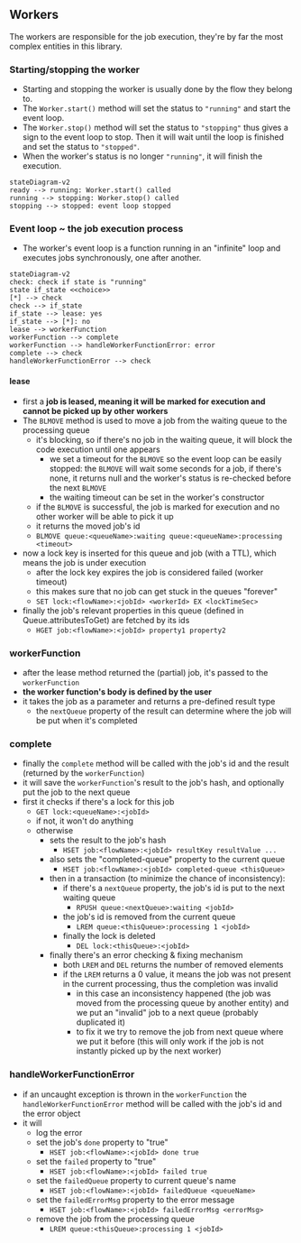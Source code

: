 ## Workers

The workers are responsible for the job execution, they're by far the most complex entities in this library.

### Starting/stopping the worker

- Starting and stopping the worker is usually done by the flow they belong to.
- The `Worker.start()` method will set the status to `"running"` and start the event loop.
- The `Worker.stop()` method will set the status to `"stopping"` thus gives a sign to the event loop to stop. Then it will wait until the loop is finished and set the status to `"stopped"`.
- When the worker's status is no longer `"running"`, it will finish the execution.

```mermaid
stateDiagram-v2
ready --> running: Worker.start() called
running --> stopping: Worker.stop() called
stopping --> stopped: event loop stopped
```

### Event loop ~ the job execution process

- The worker's event loop is a function running in an "infinite" loop and executes jobs synchronously, one after another.

```mermaid
stateDiagram-v2
check: check if state is "running"
state if_state <<choice>>
[*] --> check
check --> if_state
if_state --> lease: yes
if_state --> [*]: no
lease --> workerFunction
workerFunction --> complete
workerFunction --> handleWorkerFunctionError: error
complete --> check
handleWorkerFunctionError --> check
```

#### lease

- first a **job is leased, meaning it will be marked for execution and cannot be picked up by other workers**
- The `BLMOVE` method is used to move a job from the waiting queue to the processing queue
  - it's blocking, so if there's no job in the waiting queue, it will block the code execution until one appears
    - we set a timeout for the `BLMOVE` so the event loop can be easily stopped: the `BLMOVE` will wait some seconds for a job, if there's none, it returns null and the worker's status is re-checked before the next `BLMOVE`
    - the waiting timeout can be set in the worker's constructor
  - if the `BLMOVE` is successful, the job is marked for execution and no other worker will be able to pick it up
  - it returns the moved job's id
  - `BLMOVE queue:<queueName>:waiting queue:<queueName>:processing <timeout>`
- now a lock key is inserted for this queue and job (with a TTL), which means the job is under execution
  - after the lock key expires the job is considered failed (worker timeout)
  - this makes sure that no job can get stuck in the queues "forever"
  - `SET lock:<flowName>:<jobId> <workerId> EX <lockTimeSec>`
- finally the job's relevant properties in this queue (defined in Queue.attributesToGet) are fetched by its ids
  - `HGET job:<flowName>:<jobId> property1 property2`

### workerFunction

- after the lease method returned the (partial) job, it's passed to the `workerFunction`
- **the worker function's body is defined by the user**
- it takes the job as a parameter and returns a pre-defined result type
  - the `nextQueue` property of the result can determine where the job will be put when it's completed

### complete

- finally the `complete` method will be called with the job's id and the result (returned by the `workerFunction`)
- it will save the `workerFunction`'s result to the job's hash, and optionally put the job to the next queue
- first it checks if there's a lock for this job
  - `GET lock:<queueName>:<jobId>`
  - if not, it won't do anything
  - otherwise
    - sets the result to the job's hash
      - `HSET job:<flowName>:<jobId> resultKey resultValue ...`
    - also sets the "completed-queue" property to the current queue
      - `HSET job:<flowName>:<jobId> completed-queue <thisQueue>`
    - then in a transaction (to minimize the chance of inconsistency):
      - if there's a `nextQueue` property, the job's id is put to the next waiting queue
        - `RPUSH queue:<nextQueue>:waiting <jobId>`
      - the job's id is removed from the current queue
        - `LREM queue:<thisQueue>:processing 1 <jobId>`
      - finally the lock is deleted
        - `DEL lock:<thisQueue>:<jobId>`
    - finally there's an error checking & fixing mechanism
      - both `LREM` and `DEL` returns the number of removed elements
      - if the `LREM` returns a 0 value, it means the job was not present in the current processing, thus the completion was invalid
        - in this case an inconsistency happened (the job was moved from the processing queue by another entity) and we put an "invalid" job to a next queue (probably duplicated it)
        - to fix it we try to remove the job from next queue where we put it before (this will only work if the job is not instantly picked up by the next worker)

### handleWorkerFunctionError

- if an uncaught exception is thrown in the `workerFunction` the `handleWorkerFunctionError` method will be called with the job's id and the error object
- it will
  - log the error
  - set the job's `done` property to "true"
    - `HSET job:<flowName>:<jobId> done true`
  - set the `failed` property to "true"
    - `HSET job:<flowName>:<jobId> failed true`
  - set the `failedQueue` property to current queue's name
    - `HSET job:<flowName>:<jobId> failedQueue <queueName>`
  - set the `failedErrorMsg` property to the error message
    - `HSET job:<flowName>:<jobId> failedErrorMsg <errorMsg>`
  - remove the job from the processing queue
    - `LREM queue:<thisQueue>:processing 1 <jobId>`
